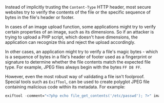 Instead of implicitly trusting the `Content-Type` HTTP header, most secure websites try to verify the contents of the file or the specific sequence of bytes in the file's header or footer.

In cases of an image upload function, some applications might try to verify certain properties of an image, such as its dimensions. So if an attacker is trying to upload a PHP script, which doesn't have dimensions, the application can recognize this and reject the upload accordingly.

In other cases, an application might try to verify a file's magic bytes - which is a sequence of bytes in a file's header of footer used as a fingerprint or signature to determine whether the file contents match the expected file type. For example, JPEG files always begin with the bytes `FF D8 FF`.

However, even the most robust way of validating a file isn't foolproof. Special tools such as `ExifTool`, can be used to create polyglot JPEG file containing malicious code within its metadata. For example:
```nix
exiftool -comment="<?php echo file_get_contents('/etc/passwd'); ?>" image.jpeg
```